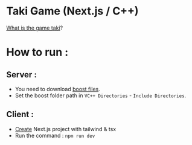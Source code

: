 # Taki Game (Next.js / C++)

[What is the game taki](https://en.wikipedia.org/wiki/Taki_(card_game))?

# How to run :
## Server :
* You need to download [boost files](https://www.boost.org/users/download/).
* Set the boost folder path in `VC++ Directories` - `Include Directories`.
  
## Client :
* [Create](https://tailwindcss.com/docs/guides/nextjs) Next.js project with tailwind & tsx
* Run the command : `npm run dev`
